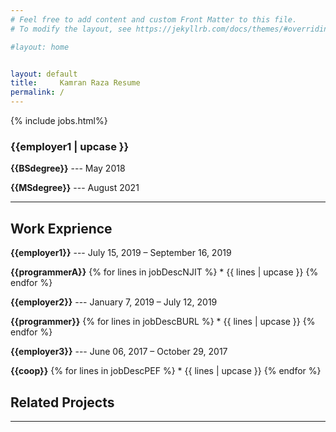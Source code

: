 ```yaml
---
# Feel free to add content and custom Front Matter to this file.
# To modify the layout, see https://jekyllrb.com/docs/themes/#overriding-theme-defaults

#layout: home


layout: default
title:     Kamran Raza Resume
permalink: /
---
```


{% include jobs.html%}

### {{employer1 |  upcase }} 
**{{BSdegree}}**
--- May 2018

**{{MSdegree}}**
--- August 2021

---

## Work Exprience

**{{employer1}}**
--- July 15, 2019 – September 16, 2019

**{{programmerA}}**
{% for lines in jobDescNJIT %}
    * {{ lines | upcase }}
{% endfor %}
 

**{{employer2}}**
--- January 7, 2019 – July 12, 2019

**{{programmer}}**
{% for lines in jobDescBURL %}
    * {{ lines | upcase }}
{% endfor %}

**{{employer3}}**
--- June 06, 2017 – October 29, 2017

**{{coop}}**
{% for lines in jobDescPEF %}
    * {{ lines | upcase }}
{% endfor %}

## Related Projects

---
